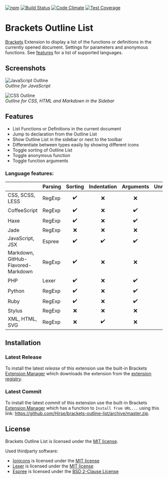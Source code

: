 [![npm](https://img.shields.io/npm/v/hirse.outline-list.svg)](https://www.npmjs.com/package/hirse.outline-list)
[![Build Status](https://travis-ci.org/Hirse/brackets-outline-list.svg?branch=master)](https://travis-ci.org/Hirse/brackets-outline-list)
[![Code Climate](https://codeclimate.com/github/Hirse/brackets-outline-list/badges/gpa.svg)](https://codeclimate.com/github/Hirse/brackets-outline-list)
[![Test Coverage](https://codeclimate.com/github/Hirse/brackets-outline-list/badges/coverage.svg)](https://codeclimate.com/github/Hirse/brackets-outline-list/coverage)

# Brackets Outline List
[Brackets][Brackets] Extension to display a list of the functions or definitions in the currently opened document. Settings for parameters and anonymous functions. See [features](#features) for a list of supported languages.

## Screenshots
![JavaScript Outline](https://raw.githubusercontent.com/Hirse/brackets-outline-list/master/screenshots/outline.png)  
*Outline for JavaScript*

![CSS Outline](https://raw.githubusercontent.com/Hirse/brackets-outline-list/master/screenshots/outline-sidebar.png)  
*Outline for CSS, HTML and Markdown in the Sidebar*

## Features
* List Functions or Definitions in the current document
* Jump to declaration from the Outline List
* Show Outline List in the sidebar or next to the toolbar
* Differentiate between types easily by showing different icons
* Toggle sorting of Outline List
* Toggle anonymous function
* Toggle function arguments

### Language features:
|                                    | Parsing | Sorting            | Indentation        | Arguments          | Unnamed            |
|------------------------------------|---------|:------------------:|:------------------:|:------------------:|:------------------:|
| CSS, SCSS, LESS                    | RegExp  | :heavy_check_mark: | :x:                | :x:                | :x:                |
| CoffeeScript                       | RegExp  | :heavy_check_mark: | :x:                | :heavy_check_mark: | :heavy_check_mark: |
| Haxe                               | RegExp  | :heavy_check_mark: | :x:                | :heavy_check_mark: | :heavy_check_mark: |
| Jade                               | RegExp  | :x:                | :x:                | :x:                | :x:                |
| JavaScript, JSX                    | Espree  | :heavy_check_mark: | :heavy_check_mark: | :heavy_check_mark: | :heavy_check_mark: |
| Markdown, GitHub-Flavored-Markdown | RegExp  | :heavy_check_mark: | :x:                | :x:                | :x:                |
| PHP                                | Lexer   | :heavy_check_mark: | :x:                | :heavy_check_mark: | :heavy_check_mark: |
| Python                             | RegExp  | :heavy_check_mark: | :x:                | :heavy_check_mark: | :x:                |
| Ruby                               | RegExp  | :heavy_check_mark: | :x:                | :heavy_check_mark: | :x:                |
| Stylus                             | RegExp  | :x:                | :x:                | :x:                | :x:                |
| XML, HTML, SVG                     | RegExp  | :x:                | :heavy_check_mark: | :x:                | :x:                |

## Installation
### Latest Release
To install the latest _release_ of this extension use the built-in Brackets [Extension Manager][Brackets Extension Manager] which downloads the extension from the [extension registry][Brackets Extension Registry].

### Latest Commit
To install the latest _commit_ of this extension use the built-in Brackets [Extension Manager][Brackets Extension Manager] which has a function to `Install from URL...` using this link: https://github.com/Hirse/brackets-outline-list/archive/master.zip.

## License
Brackets Outline List is licensed under the [MIT license][MIT].  

Used thirdparty software:
* [Ionicons][Ionicons] is licensed under the [MIT license][MIT]
* [Lexer][Lexer] is licensed under the [MIT license][MIT]
* [Espree][Espree] is licensed under the [BSD 2-Clause License][BSD-2-Clause]


[Brackets]: http://brackets.io
[Brackets Extension Manager]: https://github.com/adobe/brackets/wiki/Brackets-Extensions
[Brackets Extension Registry]: https://brackets-registry.aboutweb.com

[Ionicons]: http://ionicons.com
[Lexer]: https://github.com/aaditmshah/lexer
[Espree]: https://github.com/eslint/espree

[MIT]: http://opensource.org/licenses/MIT
[BSD-2-Clause]: https://opensource.org/licenses/BSD-2-Clause
